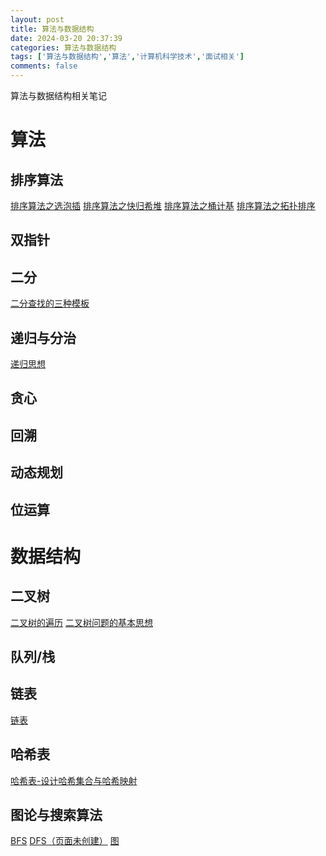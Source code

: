 ```yaml
---
layout: post
title: 算法与数据结构
date: 2024-03-20 20:37:39
categories: 算法与数据结构
tags: ['算法与数据结构','算法','计算机科学技术','面试相关']
comments: false
---
```


算法与数据结构相关笔记

<!-- more -->
# 算法
## 排序算法
[排序算法之选泡插](/next/post_算法/排序算法/)
[排序算法之快归希堆](/next/post_算法/排序算法之快归希堆/)
[排序算法之桶计基](/next/post_算法/排序算法之桶计基/)
[排序算法之拓扑排序](/next/post_算法/排序算法之拓扑排序/)

## 双指针

## 二分
[二分查找的三种模板](/next/post_算法/二分查找/)

## 递归与分治
[递归思想](/next/post_算法/递归思想/)

## 贪心

## 回溯

## 动态规划

## 位运算

# 数据结构
## 二叉树
[二叉树的遍历](/next/post_算法/二叉树的遍历/)
[二叉树问题的基本思想](/next/post_算法/二叉树问题的基本思想/)

## 队列/栈

## 链表
[链表](/next/post_算法/链表/)

## 哈希表
[哈希表-设计哈希集合与哈希映射](/next/post_算法/哈希表-设计哈希集合与哈希映射)

## 图论与搜索算法
[BFS](/next/post_算法/广度优先搜索)
[DFS（页面未创建）](/next/post_算法/深度优先搜索)
[图](/next/post_算法/图论)